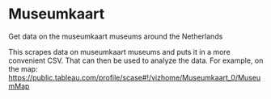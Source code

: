 # Museumkaart
Get data on the museumkaart museums around the Netherlands

This scrapes data on museumkaart museums and puts it in a more convenient CSV.  That can then be used to analyze the data.  For example, on the map: https://public.tableau.com/profile/scase#!/vizhome/Museumkaart_0/MuseumMap
